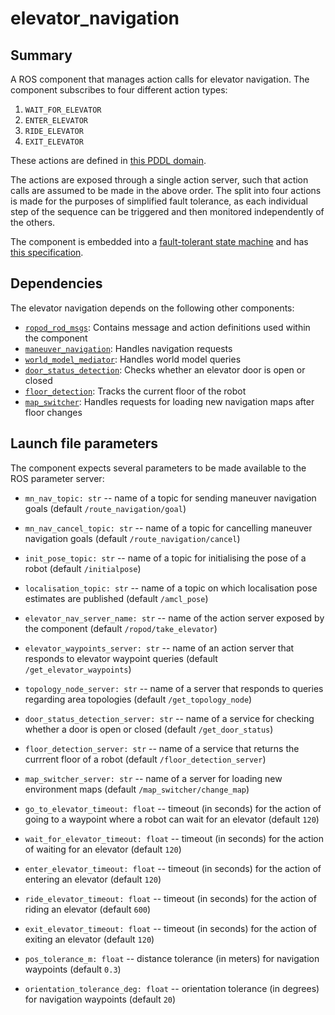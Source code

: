 # elevator_navigation

## Summary

A ROS component that manages action calls for elevator navigation. The component subscribes to four different action types:

1. `WAIT_FOR_ELEVATOR`
2. `ENTER_ELEVATOR`
3. `RIDE_ELEVATOR`
4. `EXIT_ELEVATOR`

These actions are defined in [this PDDL domain](https://github.com/ropod-project/task-planner/blob/master/config/task_domains/agaplesion/hospital_transportation.pddl).

The actions are exposed through a single action server, such that action calls are assumed to be made in the above order. The split into four actions is made for the purposes of simplified fault tolerance, as each individual step of the sequence can be triggered and then monitored independently of the others.

The component is embedded into a [fault-tolerant state machine](https://github.com/ropod-project/ftsm) and has [this specification](https://github.com/ropod-project/component-monitoring/blob/master/component_monitoring/component_config/robot/software/elevator_navigation.yaml).

## Dependencies

The elevator navigation depends on the following other components:
* [`ropod_rod_msgs`](https://git.ropod.org/ropod/communication/ropod_ros_msgs): Contains message and action definitions used within the component
* [`maneuver_navigation`](https://github.com/ropod-project/ros-structured-nav): Handles navigation requests
* [`world_model_mediator`](https://git.ropod.org/ropod/wm/ropod_wm_mediator): Handles world model queries
* [`door_status_detection`](https://git.ropod.org/ropod/navigation/door_status_detection): Checks whether an elevator door is open or closed
* [`floor_detection`](https://git.ropod.org/ropod/navigation/floor_detection): Tracks the current floor of the robot
* [`map_switcher`](https://git.ropod.org/ropod/navigation/map_switcher): Handles requests for loading new navigation maps after floor changes

## Launch file parameters

The component expects several parameters to be made available to the ROS parameter server:
* `mn_nav_topic: str` -- name of a topic for sending maneuver navigation goals (default `/route_navigation/goal`)
* `mn_nav_cancel_topic: str` -- name of a topic for cancelling maneuver navigation goals (default `/route_navigation/cancel`)
* `init_pose_topic: str` -- name of a topic for initialising the pose of a robot (default `/initialpose`)
* `localisation_topic: str` -- name of a topic on which localisation pose estimates are published (default `/amcl_pose`)
* `elevator_nav_server_name: str` -- name of the action server exposed by the component (default `/ropod/take_elevator`)
* `elevator_waypoints_server: str` -- name of an action server that responds to elevator waypoint queries (default `/get_elevator_waypoints`)
* `topology_node_server: str` -- name of a server that responds to queries regarding area topologies (default `/get_topology_node`)
* `door_status_detection_server: str` -- name of a service for checking whether a door is open or closed (default `/get_door_status`)
* `floor_detection_server: str` -- name of a service that returns the currrent floor of a robot (default `/floor_detection_server`)
* `map_switcher_server: str` -- name of a server for loading new environment maps (default `/map_switcher/change_map`)

* `go_to_elevator_timeout: float` -- timeout (in seconds) for the action of going to a waypoint where a robot can wait for an elevator (default `120`)
* `wait_for_elevator_timeout: float` -- timeout (in seconds) for the action of waiting for an elevator (default `120`)
* `enter_elevator_timeout: float` -- timeout (in seconds) for the action of entering an elevator (default `120`)
* `ride_elevator_timeout: float` -- timeout (in seconds) for the action of riding an elevator (default `600`)
* `exit_elevator_timeout: float` -- timeout (in seconds) for the action of exiting an elevator (default `120`)

* `pos_tolerance_m: float` -- distance tolerance (in meters) for navigation waypoints (default `0.3`)
* `orientation_tolerance_deg: float` -- orientation tolerance (in degrees) for navigation waypoints (default `20`)
